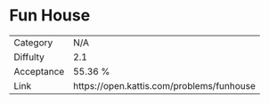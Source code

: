 # Fun House

<table>
    <tr>
        <td>Category</td>
        <td>N/A</td>
    </tr>
    <tr>
        <td>Diffulty</td>
        <td>2.1</td>
    </tr>
    <tr>
        <td>Acceptance</td>
        <td>55.36 %</td>
    </tr>
    <tr>
        <td>Link</td>
        <td>https://open.kattis.com/problems/funhouse</td>
    </tr>
</table>